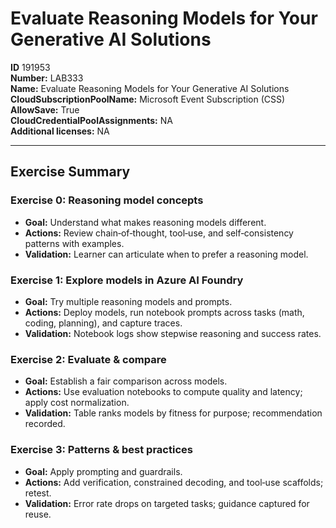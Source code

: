 # Evaluate Reasoning Models for Your Generative AI Solutions

**ID** 191953  
**Number:** LAB333  
**Name:** Evaluate Reasoning Models for Your Generative AI Solutions
**CloudSubscriptionPoolName:** Microsoft Event Subscription (CSS)  
**AllowSave:** True  
**CloudCredentialPoolAssignments:** NA  
**Additional licenses:** NA  

---

## Exercise Summary
### Exercise 0: Reasoning model concepts
- **Goal:** Understand what makes reasoning models different.
- **Actions:** Review chain‑of‑thought, tool‑use, and self‑consistency patterns with examples.
- **Validation:** Learner can articulate when to prefer a reasoning model.

### Exercise 1: Explore models in Azure AI Foundry
- **Goal:** Try multiple reasoning models and prompts.
- **Actions:** Deploy models, run notebook prompts across tasks (math, coding, planning), and capture traces.
- **Validation:** Notebook logs show stepwise reasoning and success rates.

### Exercise 2: Evaluate & compare
- **Goal:** Establish a fair comparison across models.
- **Actions:** Use evaluation notebooks to compute quality and latency; apply cost normalization.
- **Validation:** Table ranks models by fitness for purpose; recommendation recorded.

### Exercise 3: Patterns & best practices
- **Goal:** Apply prompting and guardrails.
- **Actions:** Add verification, constrained decoding, and tool‑use scaffolds; retest.
- **Validation:** Error rate drops on targeted tasks; guidance captured for reuse.
